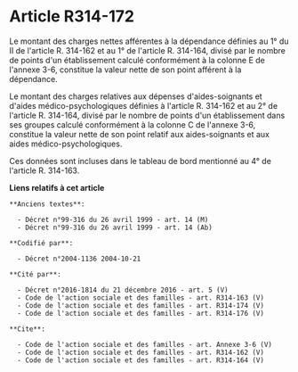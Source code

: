 # Article R314-172

Le montant des charges nettes afférentes à la dépendance définies au 1° du II de l'article R. 314-162 et au 1° de l'article
R. 314-164, divisé par le nombre de points d'un établissement calculé conformément à la colonne E de l'annexe 3-6, constitue
la valeur nette de son point afférent à la dépendance. 

Le montant des charges relatives aux dépenses d'aides-soignants et d'aides médico-psychologiques définies à l'article R.
314-162 et au 2° de l'article R. 314-164, divisé par le nombre de points d'un établissement dans ses groupes calculé
conformément à la colonne C de l'annexe 3-6, constitue la valeur nette de son point relatif aux aides-soignants et aux aides
médico-psychologiques. 

Ces données sont incluses dans le tableau de bord mentionné au 4° de l'article R. 314-163.

**Liens relatifs à cet article**

	**Anciens textes**:

	  - Décret n°99-316 du 26 avril 1999 - art. 14 (M)
	  - Décret n°99-316 du 26 avril 1999 - art. 14 (Ab)

	**Codifié par**:

	  - Décret n°2004-1136 2004-10-21

	**Cité par**:

	  - Décret n°2016-1814 du 21 décembre 2016 - art. 5 (V)
	  - Code de l'action sociale et des familles - art. R314-163 (V)
	  - Code de l'action sociale et des familles - art. R314-174 (V)
	  - Code de l'action sociale et des familles - art. R314-176 (V)

	**Cite**:

	  - Code de l'action sociale et des familles - art. Annexe 3-6 (V)
	  - Code de l'action sociale et des familles - art. R314-162 (V)
	  - Code de l'action sociale et des familles - art. R314-164 (V)
